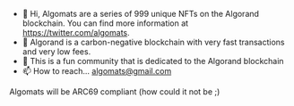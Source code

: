 - 👋 Hi, Algomats are a series of 999 unique NFTs on the Algorand blockchain. You can find more information at https://twitter.com/algomats.
- 🌱 Algorand is a carbon-negative blockchain with very fast transactions and very low fees.
- 💞️ This is a fun community that is dedicated to the Algorand blockchain 
- 📫 How to reach... algomats@gmail.com 

<!---
algomats/algomats is a ✨ special ✨ repository because its `README.md` (this file) appears on your GitHub profile.
You can click the Preview link to take a look at your changes.
--->
Algomats will be ARC69 compliant (how could it not be ;)
